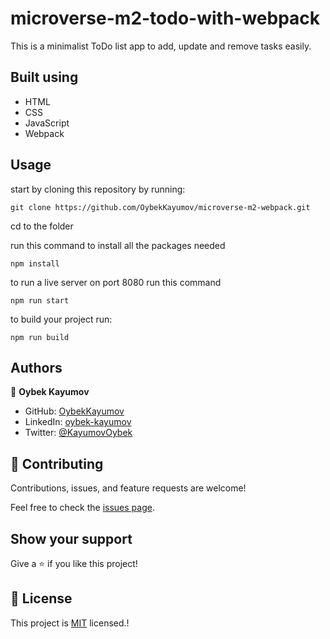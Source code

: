 # microverse-m2-todo-with-webpack

This is a minimalist ToDo list app to add, update and remove tasks easily.

## Built using

- HTML
- CSS
- JavaScript
- Webpack

## Usage

start by cloning this repository by running:

```
git clone https://github.com/OybekKayumov/microverse-m2-webpack.git
```

cd to the folder

run this command to install all the packages needed

```
npm install
```

to run a live server on port 8080 run this command

```
npm run start
```

to build your project run:

```
npm run build
```

## Authors

👤 **Oybek Kayumov**

- GitHub: [OybekKayumov](https://github.com/OybekKayumov)
- LinkedIn: [oybek-kayumov](https://www.linkedin.com/in/oybek-kayumov-54a8485b/)
- Twitter: [@KayumovOybek](https://twitter.com/KayumovOybek)

## 🤝 Contributing

Contributions, issues, and feature requests are welcome!

Feel free to check the [issues page](https://github.com/OybekKayumov/microverse-m2-webpack/issues).

## Show your support

Give a ⭐️ if you like this project!

## 📝 License

This project is [MIT](./MIT.md) licensed.! [](https://img.shields.io/badge/Microverse-blueviolet)
